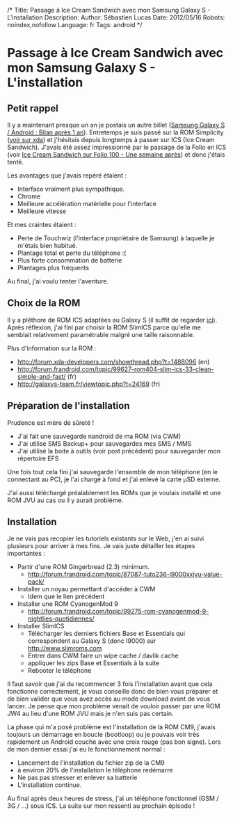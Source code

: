 /*
Title: Passage à Ice Cream Sandwich avec mon Samsung Galaxy S - L'installation
Description: 
Author: Sébastien Lucas
Date: 2012/05/16
Robots: noindex,nofollow
Language: fr
Tags: android
*/
# Passage à Ice Cream Sandwich avec mon Samsung Galaxy S - L'installation

## Petit rappel
Il y a maintenant presque un an je postais un autre billet ([Samsung Galaxy S / Android : Bilan après 1 an](/blog/galaxy-s-one-year-after)). Entretemps je suis passé sur la ROM Simplicity ([voir sur xda](http://forum.xda-developers.com/showthread.php?t=1203047)) et j'hésitais depuis longtemps à passer sur ICS (Ice Cream Sandwich). J'avais été assez impressionné par le passage de la Folio en ICS (voir [Ice Cream Sandwich sur Folio 100 - Une semaine après](/blog/ice-cream-sandwich-folio-100-1)) et donc j'étais tenté.

Les avantages que j'avais repéré étaient :
*	Interface vraiment plus sympathique.
*	Chrome
*	Meilleure accélération matérielle pour l'interface
*	Meilleure vitesse

Et mes craintes étaient :
*	Perte de Touchwiz (l'interface propriétaire de Samsung) à laquelle je m'étais bien habitué.
*	Plantage total et perte du téléphone :(
*	Plus forte consommation de batterie
*	Plantages plus fréquents

Au final, j'ai voulu tenter l'aventure.


## Choix de la ROM

Il y a pléthore de ROM ICS adaptées au Galaxy S (il suffit de regarder [ici](http://forum.xda-developers.com/forumdisplay.php?f=665)). Après réflexion, j'ai fini par choisir la ROM SlimICS parce qu'elle me semblait relativement paramétrable malgré une taille raisonnable.

Plus d'information sur la ROM :
*	http://forum.xda-developers.com/showthread.php?t=1488096 (en)
*	http://forum.frandroid.com/topic/99627-rom404-slim-ics-33-clean-simple-and-fast/ (fr)
*	http://galaxys-team.fr/viewtopic.php?t=24169 (fr)
## Préparation de l'installation

Prudence est mère de sûreté !

*	J'ai fait une sauvegarde nandroid de ma ROM (via CWM)
*	J'ai utilise SMS Backup+ pour sauvegardes mes SMS / MMS
*	J'ai utilisé la boite à outils (voir post précédent) pour sauvegarder mon répertoire EFS

Une fois tout cela fini j'ai sauvegarde l'ensemble de mon téléphone (en le connectant au PC), je l'ai chargé à fond et j'ai enlevé la carte µSD externe.

J'ai aussi téléchargé préalablement les ROMs que je voulais installé et une ROM JVU au cas ou il y aurait problème.
## Installation

Je ne vais pas recopier les tutoriels existants sur le Web, j'en ai suivi plusieurs pour arriver à mes fins. Je vais juste détailler les étapes importantes :
*	Partir d'une ROM Gingerbread (2.3) minimum.
    * http://forum.frandroid.com/topic/87087-tuto236-i9000xxjvu-value-pack/
*	Installer un noyau permettant d'accéder à CWM
    * Idem que le lien précédent
*	Installer une ROM CyanogenMod 9
    * http://forum.frandroid.com/topic/99275-rom-cyanogenmod-9-nightlies-quotidiennes/
*	Installer SlimICS
    - Télécharger les derniers fichiers Base et Essentials qui correspondent au Galaxy S (donc I9000) sur http://www.slimroms.com
    - Entrer dans CWM faire un wipe cache / davlik cache
    - appliquer les zips  Base et Essentials à la suite
    - Rebooter le téléphone

Il faut savoir que j'ai du recommencer 3 fois l'installation avant que cela fonctionne correctement, je vous conseille donc de bien vous préparer et de bien valider que vous avez accès au mode download avant de vous lancer. Je pense que mon problème venait de vouloir passer par une ROM JW4 au lieu d'une ROM JVU mais je n'en suis pas certain.

La phase qui m'a posé problème est l'installation de la ROM CM9, j'avais toujours un démarrage en boucle (bootloop) ou je pouvais voir très rapidement un Android couché avec une croix rouge (pas bon signe). Lors de mon dernier essai j'ai eu le fonctionnement normal :
*	Lancement de l'installation du fichier zip de la CM9
*	à environ 20% de l'installation le téléphone redémarre
*	Ne pas pas stresser et enlever sa batterie
*	L'installation continue.

Au final après deux heures de stress, j'ai un téléphone fonctionnel (GSM / 3G / ...) sous ICS. La suite sur mon ressenti au prochain épisode !
